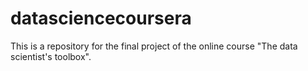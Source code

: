 # datasciencecoursera
This is a repository for the final project of the online course "The data scientist's toolbox".
